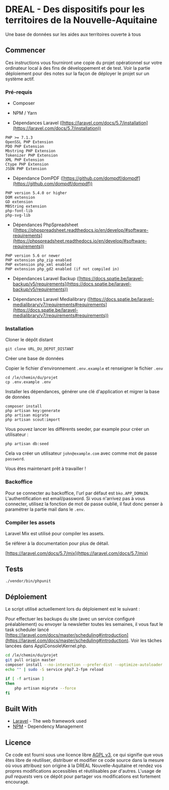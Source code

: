 
# DREAL - Des dispositifs pour les territoires de la Nouvelle-Aquitaine  
  
Une base de données sur les aides aux territoires ouverte à tous  
  
## Commencer  
  
Ces instructions vous fourniront une copie du projet opérationnel sur votre ordinateur local à des fins de développement et de test. Voir la partie déploiement pour des notes sur la façon de déployer le projet sur un système actif.  
  
### Pré-requis  

- Composer
- NPM / Yarn

- Dépendances Laravel ([https://laravel.com/docs/5.7/installation](https://laravel.com/docs/5.7/installation))
```
PHP >= 7.1.3  
OpenSSL PHP Extension  
PDO PHP Extension  
Mbstring PHP Extension  
Tokenizer PHP Extension  
XML PHP Extension  
Ctype PHP Extension  
JSON PHP Extension
```  

- Dépendance DomPDF ([https://github.com/dompdf/dompdf](https://github.com/dompdf/dompdf))
```
PHP version 5.4.0 or higher
DOM extension
GD extension
MBString extension
php-font-lib
php-svg-lib
```

- Dépendances PhpSpreadsheet ([https://phpspreadsheet.readthedocs.io/en/develop/#software-requirements](https://phpspreadsheet.readthedocs.io/en/develop/#software-requirements))
```
PHP version 5.6 or newer
PHP extension php_zip enabled
PHP extension php_xml enabled
PHP extension php_gd2 enabled (if not compiled in)
```

- Dépendances Laravel Backup ([https://docs.spatie.be/laravel-backup/v5/requirements](https://docs.spatie.be/laravel-backup/v5/requirements))

- Dépendances Laravel Medialibrary ([https://docs.spatie.be/laravel-medialibrary/v7/requirements#requirements](https://docs.spatie.be/laravel-medialibrary/v7/requirements#requirements))


### Installation
  
Cloner le dépôt distant
  
```  
git clone URL_DU_DEPOT_DISTANT
```  

Créer une base de données

Copier le fichier d'environnement `.env.example` et renseigner le fichier `.env`

```
cd /le/chemin/du/projet
cp .env.example .env
```

Installer les dépendances, générer une clé d'application et migrer la base de données
  
```
composer install
php artisan key:generate
php artisan migrate
php artisan scout:import
```

Vous pouvez lancer les différents seeder, par example pour créer un utilisateur :
```
php artisan db:seed
```

Cela va créer un utilisateur `john@example.com` avec comme mot de passe `password`.

Vous êtes maintenant prêt à travailler !

### Backoffice

Pour se connecter au backoffice, l'url par défaut est `bko.APP_DOMAIN`.
L'authentification est email/password.
Si vous n'arrivez pas à vous connecter, utilisez la fonction de mot de passe oublié, il faut donc penser à paramétrer la partie mail dans le `.env`.

### Compiler les assets
Laravel Mix est utilisé pour compiler les assets.

Se référer à la documentation pour plus de détail.

[https://laravel.com/docs/5.7/mix](https://laravel.com/docs/5.7/mix)

## Tests
  
```sh
./vendor/bin/phpunit
```
  
## Déploiement
  
Le script utilisé actuellement lors du déploiement est le suivant :

Pour effectuer les backups du site (avec un service configuré préalablement) ou envoyer la newsletter toutes les semaines, il vous faut le task scheduler lancé [https://laravel.com/docs/master/scheduling#introduction](https://laravel.com/docs/master/scheduling#introduction).
Voir les tâches lancées dans App\Console\Kernel.php.

```sh
cd /le/chemin/du/projet
git pull origin master
composer install --no-interaction --prefer-dist --optimize-autoloader
echo "" | sudo -S service php7.2-fpm reload

if [ -f artisan ]
then
    php artisan migrate --force
fi
```
  
## Built With  
  
* [Laravel](https://laravel.com/docs/5.7/) - The web framework used
* [NPM](https://www.npmjs.com/) - Dependency Management
## Licence

Ce code est fourni sous une licence libre [AGPL v3](https://choosealicense.com/licenses/agpl-3.0/), ce qui signifie que vous êtes libre de réutiliser, distribuer et modifier ce code source dans la mesure où vous attribuez son origine à la DREAL Nouvelle-Aquitaine et rendez vos propres modifications accessibles et réutilisables par d'autres. L'usage de _pull requests_ vers ce dépôt pour partager vos modifications est fortement encouragé.

